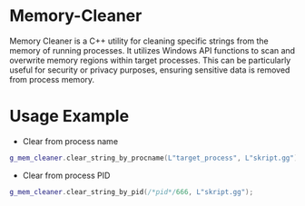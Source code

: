# Memory-Cleaner
Memory Cleaner is a C++ utility for cleaning specific strings from the memory of running processes. It utilizes Windows API functions to scan and overwrite memory regions within target processes. This can be particularly useful for security or privacy purposes, ensuring sensitive data is removed from process memory.

# Usage Example

- Clear from process name
```cpp
g_mem_cleaner.clear_string_by_procname(L"target_process", L"skript.gg");
```

- Clear from process PID
```cpp
g_mem_cleaner.clear_string_by_pid(/*pid*/666, L"skript.gg");
```
